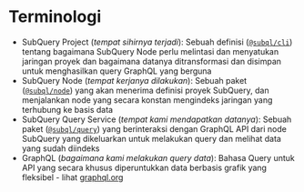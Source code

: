 # Terminologi

- SubQuery Project (_tempat sihirnya terjadi_): Sebuah definisi ([`@subql/cli`](https://www.npmjs.com/package/@subql/cli)) tentang bagaimana SubQuery Node perlu melintasi dan menyatukan jaringan proyek dan bagaimana datanya ditransformasi dan disimpan untuk menghasilkan query GraphQL yang berguna
- SubQuery Node (_tempat kerjanya dilakukan_): Sebuah paket ([`@subql/node`](https://www.npmjs.com/package/@subql/node)) yang akan menerima definisi proyek SubQuery, dan menjalankan node yang secara konstan mengindeks jaringan yang terhubung ke basis data
- SubQuery Query Service (_tempat kami mendapatkan datanya_): Sebuah paket ([`@subql/query`](https://www.npmjs.com/package/@subql/query)) yang berinteraksi dengan GraphQL API dari node SubQuery yang dikeluarkan untuk melakukan query dan melihat data yang sudah diindeks
- GraphQL (_bagaimana kami melakukan query data_): Bahasa Query untuk API yang secara khusus diperuntukkan data berbasis grafik yang fleksibel - lihat [graphql.org](https://graphql.org/learn/)